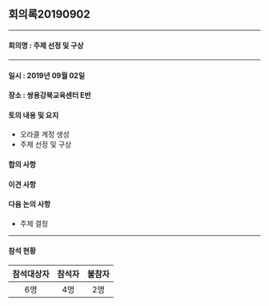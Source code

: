 ## 회의록20190902
---
#### 회의명 : 주제 선정 및 구상
---
#### 일시 : 2019년 09월 02일

#### 장소 : 쌍용강북교육센터 E반

#### 토의 내용 및 요지
   - 오라클 계정 생성
   - 주제 선정 및 구상
   
#### 합의 사항
    
#### 이견 사항
    
#### 다음 논의 사항
   - 주제 결정
---
#### 참석 현황
| 참석대상자 | 참석자 | 불참자 |
|:--------:|:--------:|:--------:|
| 6명 | 4명 | 2명 |


